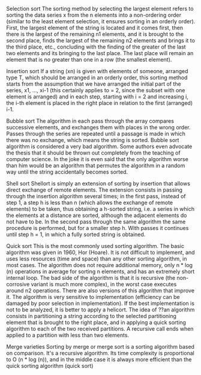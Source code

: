 Selection sort
The sorting method by selecting the largest element refers to sorting the data series x from the n elements into a non-ordering order (similar to the least element selection, it ensures sorting in an orderly order). First, the largest element of the string is located and it comes first, then there is the largest of the remaining n1 elements, and it is brought to the second place, finds the largest of the remaining n2 elements and brings it to the third place, etc., concluding with the finding of the greater of the last two elements and its bringing to the last place. The last place will remain an element that is no greater than one in a row (the smallest element).

Insertion sort
If a string (xn) is given with elements of someone, arranged type T, which should be arranged in an orderly order, this sorting method starts from the assumption that we have arranged the initial part of the series, x1, ..., xi-1 (this certainly applies to = 2, since the subset with one element is arranged) and in each step, starting with i = 2 and increasing i, the i-th element is placed in the right place in relation to the first (arranged) i-1.

Bubble sort
The algorithm in each pass through the array compares successive elements, and exchanges them with places in the wrong order. Passes through the series are repeated until a passage is made in which there was no exchange, which means the string is sorted. Bubble sort algorithm is considered a very bad algorithm. Some authors even advocate the thesis that it should be thrown out completely from the teaching of computer science. In the joke it is even said that the only algorithm worse than him would be an algorithm that permutes the algorithm in a random way until the string accidentally becomes sorted.

Shell sort
Shellort is simply an extension of sorting by insertion that allows direct exchange of remote elements. The extension consists in passing through the insertion algorithm several times; in the first pass, instead of step 1, a step h is less than n (which allows the exchange of remote elements) to be taken, thus obtaining a h-sorted string, i.e. a series in which the elements at a distance are sorted, although the adjacent elements do not have to be. In the second pass through the same algorithm the same procedure is performed, but for a smaller step h. With passes it continues until step h = 1, in which a fully sorted string is obtained.

Quick sort
This is the most commonly used sorting algorithm. The basic algorithm was given in 1960, Hor (Hoare). It is not difficult to implement, and uses less resources (time and space) than any other sorting algorithm, in most cases. The algorithm does not require additional memory, only n * log (n) operations in average for sorting n elements, and has an extremely short internal loop. The bad side of the algorithm is that it is recursive (the non-corrosive variant is much more complex), in the worst case executes around n2 operations. There are also versions of this algorithm that improve it. The algorithm is very sensitive to implementation (efficiency can be damaged by poor selection in implementation). If the best implementation is not to be analyzed, it is better to apply a helicort. The idea of ??an algorithm consists in partitioning a string according to the selected partitioning element that is brought to the right place, and in applying a quick sorting algorithm to each of the two received partitions. A recursive call ends when applied to a partition with less than two elements.

Merge varieties
Sorting by merge or merge sort is a sorting algorithm based on comparison. It's a recursive algorithm. Its time complexity is proportional to O (n * log (n)), and in the middle case it is always more efficient than the quick sorting algorithm (quick sort)